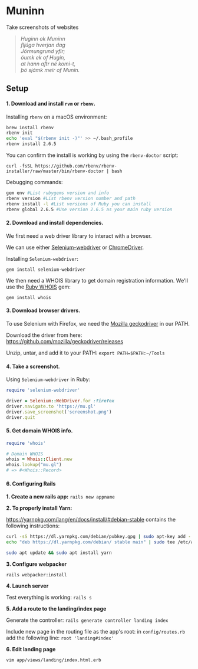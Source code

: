 # Muninn

Take screenshots of websites

>_Huginn ok Muninn_<br>
_fljúga hverjan dag_<br>
_Jörmungrund yfir;_<br>
_óumk ek of Hugin,_<br>
_at hann aftr né komi-t,_<br>
_þó sjámk meir of Munin._

## Setup

#### 1. Download and install `rvm` or `rbenv`.

Installing `rbenv` on a macOS environment:

```bash
brew install rbenv
rbenv init
echo 'eval "$(rbenv init -)"' >> ~/.bash_profile
rbenv install 2.6.5
```

You can confirm the install is working by using the `rbenv-doctor` script:

`curl -fsSL https://github.com/rbenv/rbenv-installer/raw/master/bin/rbenv-doctor | bash`

Debugging commands:

```bash
gem env #List rubygems version and info
rbenv version #List rbenv version number and path
rbenv install -l #List versions of Ruby you can install
rbenv global 2.6.5 #Use version 2.6.5 as your main ruby version
```

#### 2. Download and install dependencies.

We first need a web driver library to interact with a browser.

We can use either [Selenium-webdriver](https://github.com/SeleniumHQ/selenium) or [ChromeDriver](https://sites.google.com/a/chromium.org/chromedriver/).

Installing `Selenium-webdriver`:

`gem install selenium-webdriver`

We then need a WHOIS library to get domain registration information. We'll use the [Ruby WHOIS](https://github.com/weppos/whois) gem:

`gem install whois`

#### 3. Download browser drivers.

To use Selenium with Firefox, we need the [Mozilla geckodriver](https://developer.mozilla.org/en-US/docs/Web/WebDriver) in our PATH.

Download the driver from here: https://github.com/mozilla/geckodriver/releases

Unzip, untar, and add it to your PATH:
`export PATH=$PATH:~/Tools`

#### 4. Take a screenshot.

Using `Selenium-webdriver` in Ruby:

```ruby
require 'selenium-webdriver'

driver = Selenium::WebDriver.for :firefox
driver.navigate.to 'https://mu.gl'
driver.save_screenshot('screenshot.png')
driver.quit
```
#### 5. Get domain WHOIS info.

```ruby
require 'whois'

# Domain WHOIS
whois = Whois::Client.new
whois.lookup("mu.gl")
# => #<Whois::Record>
```

#### 6. Configuring Rails

**1. Create a new rails app:**
`rails new appname`

**2. To properly install Yarn:**

https://yarnpkg.com/lang/en/docs/install/#debian-stable
contains the following instructions:

```bash
curl -sS https://dl.yarnpkg.com/debian/pubkey.gpg | sudo apt-key add -
echo "deb https://dl.yarnpkg.com/debian/ stable main" | sudo tee /etc/apt/sources.list.d/yarn.list

sudo apt update && sudo apt install yarn
```

**3. Configure webpacker**

`rails webpacker:install`

**4. Launch server**

Test everything is working:
`rails s`

**5. Add a route to the landing/index page**

Generate the controller:
`rails generate controller landing index`

Include new page in the routing file as the app's root:
in `config/routes.rb` add the following line:
`root 'landing#index'`

**6. Edit landing page**

`vim app/views/landing/index.html.erb`


